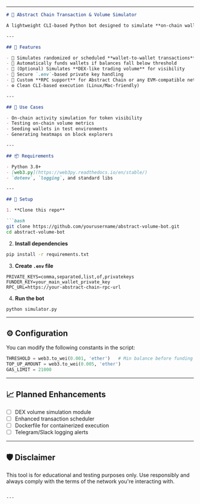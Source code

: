 
---

```markdown
# 🔁 Abstract Chain Transaction & Volume Simulator

A lightweight CLI-based Python bot designed to simulate **on-chain wallet transactions** and optionally **DEX trading volume** on [Abstract Chain](https://api.mainnet.abs.xyz) — an Ethereum Layer 2 network. Built for developers, token teams, and testers looking to replicate realistic activity on-chain.

---

## 🚀 Features

- 🔁 Simulates randomized or scheduled **wallet-to-wallet transactions**
- 💸 Automatically funds wallets if balances fall below threshold
- 🧪 (Optional) Simulates **DEX-like trading volume** for visibility
- 🔐 Secure `.env`-based private key handling
- 🧵 Custom **RPC support** for Abstract Chain or any EVM-compatible network
- ⚙️ Clean CLI-based execution (Linux/Mac-friendly)

---

## 🧩 Use Cases

- On-chain activity simulation for token visibility
- Testing on-chain volume metrics
- Seeding wallets in test environments
- Generating heatmaps on block explorers

---

## 📦 Requirements

- Python 3.8+
- [web3.py](https://web3py.readthedocs.io/en/stable/)
- `dotenv`, `logging`, and standard libs

---

## 🔧 Setup

1. **Clone this repo**

```bash
git clone https://github.com/yourusername/abstract-volume-bot.git
cd abstract-volume-bot
```

2. **Install dependencies**

```bash
pip install -r requirements.txt
```

3. **Create `.env` file**

```env
PRIVATE_KEYS=comma,separated,list,of,privatekeys
FUNDER_KEY=your_main_wallet_private_key
RPC_URL=https://your-abstract-chain-rpc-url
```

4. **Run the bot**

```bash
python simulator.py
```

---

## ⚙️ Configuration

You can modify the following constants in the script:

```python
THRESHOLD = web3.to_wei(0.001, 'ether')   # Min balance before funding
TOP_UP_AMOUNT = web3.to_wei(0.005, 'ether')
GAS_LIMIT = 21000
```

---

## 📈 Planned Enhancements

- [ ] DEX volume simulation module
- [ ] Enhanced transaction scheduler
- [ ] Dockerfile for containerized execution
- [ ] Telegram/Slack logging alerts

---

## 🛡️ Disclaimer

This tool is for educational and testing purposes only. Use responsibly and always comply with the terms of the network you're interacting with.
```

---